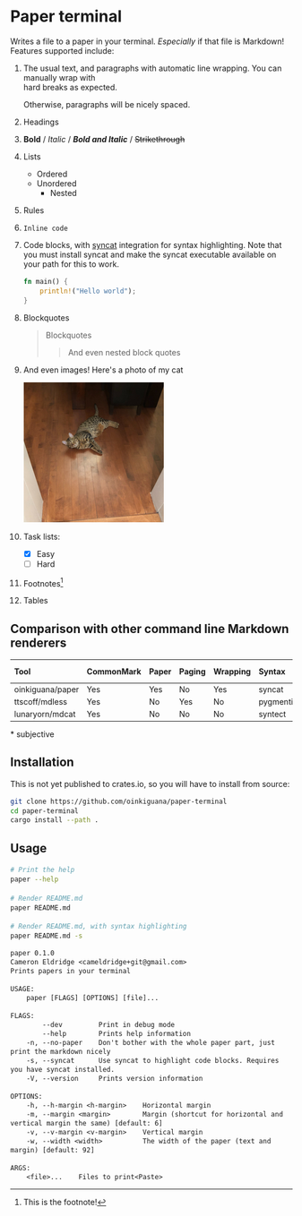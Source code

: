 [syncat]: https://github.com/oinkiguana/syncat

# Paper terminal

Writes a file to a paper in your terminal. *Especially* if that file is Markdown! Features supported
include:

1.  The usual text, and paragraphs with automatic line wrapping. You can manually wrap with  
    hard breaks as expected.

    Otherwise, paragraphs will be nicely spaced.
2.  Headings
3.  __Bold__ / *Italic* / *__Bold and Italic__* / ~~Strikethrough~~
4.  Lists
    *   Ordered
    *   Unordered
        *   Nested
5.  Rules
6.  `Inline code`
7.  Code blocks, with [syncat][] integration for syntax highlighting. Note that you must install
    syncat and make the syncat executable available on your path for this to work.
    ```rust
    fn main() {
        println!("Hello world");
    }
    ```
8.  Blockquotes

    >   Blockquotes
    >   >  And even nested block quotes

9.  And even images! Here's a photo of my cat

    ![My cat. His name is Cato](./cato.png)

10. Task lists:
    - [x] Easy
    - [ ] Hard
11. Footnotes[^ft]

    [^ft]: This is the footnote!

12. Tables

## Comparison with other command line Markdown renderers

| Tool             | CommonMark | Paper | Paging | Wrapping | Syntax     | Images    | Tables | Looks good\* |
| :--------------- | :--------- | :---- | :----- | :------- | :--------- | :-------- | :----- | :----------- |
| oinkiguana/paper | Yes        | Yes   | No     | Yes      | syncat     | Pixelated | Yes    | Yes          |
| ttscoff/mdless   | Yes        | No    | Yes    | No       | pygmentize | Sometimes | Yes    | No           |
| lunaryorn/mdcat  | Yes        | No    | No     | No       | syntect    | Sometimes | No     | No           |

\* subjective

## Installation

This is not yet published to crates.io, so you will have to install from source:

```bash
git clone https://github.com/oinkiguana/paper-terminal
cd paper-terminal
cargo install --path .
```

## Usage

```bash
# Print the help
paper --help

# Render README.md
paper README.md

# Render README.md, with syntax highlighting
paper README.md -s
```

```
paper 0.1.0
Cameron Eldridge <cameldridge+git@gmail.com>
Prints papers in your terminal

USAGE:
    paper [FLAGS] [OPTIONS] [file]...

FLAGS:
        --dev         Print in debug mode
        --help        Prints help information
    -n, --no-paper    Don't bother with the whole paper part, just print the markdown nicely
    -s, --syncat      Use syncat to highlight code blocks. Requires you have syncat installed.
    -V, --version     Prints version information

OPTIONS:
    -h, --h-margin <h-margin>    Horizontal margin
    -m, --margin <margin>        Margin (shortcut for horizontal and vertical margin the same) [default: 6]
    -v, --v-margin <v-margin>    Vertical margin
    -w, --width <width>          The width of the paper (text and margin) [default: 92]

ARGS:
    <file>...    Files to print<Paste>
```
